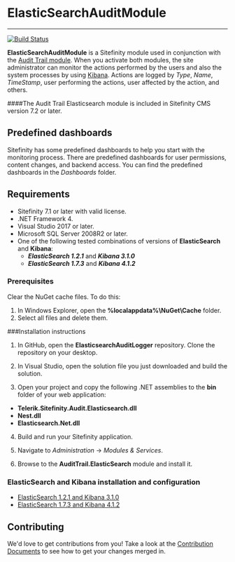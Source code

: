 # ElasticSearchAuditModule #
----------

[![Build Status](http://sdk-jenkins-ci.cloudapp.net/buildStatus/icon?job=Telerik.Sitefinity.ElasticSearchAuditLogger.CI)](http://sdk-jenkins-ci.cloudapp.net/job/Telerik.Sitefinity.ElasticSearchAuditLogger.CI/)

**ElasticSearchAuditModule** is a Sitefinity module used in conjunction with the [Audit Trail module](http://www.sitefinity.com/documentation/documentationarticles/audit-trail). When you activate both modules, the site administrator can monitor the actions performed by the users and also the system processes by using [Kibana](http://www.elasticsearch.org/overview/kibana/ "Kibana"). Actions are logged by *Type*, *Name*, *TimeStamp*, user performing the actions, user affected by the action, and others.

####The Audit Trail Elasticsearch module is included in Sitefinity CMS version 7.2 or later.

Predefined dashboards
----------

Sitefinity has some predefined dashboards to help you start with the monitoring process. There are predefined dashboards for user permissions, content changes, and backend access. You can find the predefined dashboards in the *Dashboards* folder.

Requirements
----------

- Sitefinity 7.1 or later with valid license.
- .NET Framework 4.
- Visual Studio 2017 or later.
- Microsoft SQL Server 2008R2 or later.
- One of the following tested combinations of versions of **ElasticSearch** and **Kibana**:
	- ***ElasticSearch 1.2.1*** and ***Kibana 3.1.0***
	- ***ElasticSearch 1.7.3*** and ***Kibana 4.1.2***

### Prerequisites

Clear the NuGet cache files. To do this:

1. In Windows Explorer, open the **%localappdata%\NuGet\Cache** folder.
2. Select all files and delete them.


###Installation instructions

1. In GitHub, open the **ElasticsearchAuditLogger** repository.
Clone the repository on your desktop.

2. In Visual Studio, open the solution file you just downloaded and build the solution.

3. Open your project and copy the following .NET assemblies to the **bin** folder of your web application:
 * **Telerik.Sitefinity.Audit.Elasticsearch.dll**
 * **Nest.dll**
 * **Elasticsearch.Net.dll**


4. Build and run your Sitefinity application.

5. Navigate to *Administration* -> *Modules & Services*.

6. Browse to the **AuditTrail.ElasticSearch** module and install it.

### ElasticSearch and Kibana installation and configuration  ###
- [ElasticSearch 1.2.1 and Kibana 3.1.0](ElasticSearch1.2.1AndKibana3.1.0.md) 
- [ElasticSearch 1.7.3 and Kibana 4.1.2](ElasticSearch1.7.3AndKibana4.1.2.md)

Contributing
------

We'd love to get contributions from you! Take a look at the
[Contribution Documents](CONTRIBUTING.md) to see how to get your changes merged
in.


